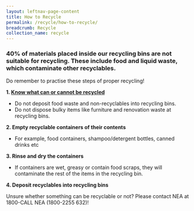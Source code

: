```yaml
---
layout: leftnav-page-content
title: How to Recycle
permalink: /recycle/how-to-recycle/
breadcrumb: Recycle
collection_name: recycle
---
```


### 40% of materials placed inside our recycling bins are not suitable for recycling. These include food and liquid waste, which contaminate other recyclables.

Do remember to practise these steps of proper recycling!

**1. [Know what can or cannot be recycled](/recycle/what-to-recycle/)** 
* Do not deposit food waste and non-recyclables into recycling bins.
* Do not dispose bulky items like furniture and renovation waste at recycling bins.

**2. Empty recyclable containers of their contents**
* For example, food containers, shampoo/detergent bottles, canned drinks etc

**3. Rinse and dry the containers**
* If containers are wet, greasy or contain food scraps, they will contaminate the rest of the items in the recycling bin.

**4. Deposit recyclables into recycling bins**


Unsure whether something can be recyclable or not? Please contact NEA at 1800-CALL NEA (1800-2255 632)!



